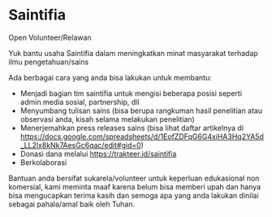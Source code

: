 # Saintifia

Open Volunteer/Relawan

Yuk bantu usaha Saintifia dalam meningkatkan minat masyarakat terhadap ilmu pengetahuan/sains

Ada berbagai cara yang anda bisa lakukan untuk membantu:
- Menjadi bagian tim saintifia untuk mengisi beberapa posisi seperti admin media sosial, partnership, dll
- Menyumbang tulisan sains (bisa berupa rangkuman hasil penelitian atau observasi anda, kisah selama melakukan penelitian)
- Menerjemahkan press releases sains (bisa lihat daftar artikelnya di https://docs.google.com/spreadsheets/d/1EofZDFqG6G4xiHA3Hq2YA5d_LL2lx8kNk7AesGc6qac/edit#gid=0)
- Donasi dana melalui https://trakteer.id/saintifia
- Berkolaborasi

Bantuan anda bersifat sukarela/volunteer untuk keperluan edukasional non komersial, kami meminta maaf karena belum bisa memberi upah dan hanya bisa mengucapkan terima kasih dan semoga apa yang anda lakukan dinilai sebagai pahala/amal baik oleh Tuhan.
